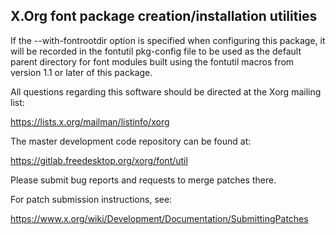 X.Org font package creation/installation utilities
--------------------------------------------------

If the --with-fontrootdir option is specified when configuring this
package, it will be recorded in the fontutil pkg-config file to be used
as the default parent directory for font modules built using the fontutil
macros from version 1.1 or later of this package.

All questions regarding this software should be directed at the
Xorg mailing list:

  https://lists.x.org/mailman/listinfo/xorg

The master development code repository can be found at:

  https://gitlab.freedesktop.org/xorg/font/util

Please submit bug reports and requests to merge patches there.

For patch submission instructions, see:

  https://www.x.org/wiki/Development/Documentation/SubmittingPatches

